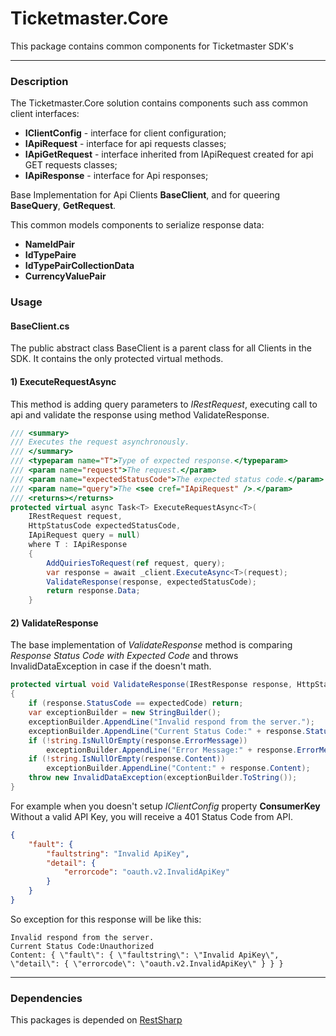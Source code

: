﻿# Ticketmaster.Core

This package contains common components for Ticketmaster SDK's
___
### Description
The Ticketmaster.Core solution contains components such ass common client interfaces:
* __IClientConfig__ - interface for client configuration;
* __IApiRequest__ - interface for api requests classes;
* __IApiGetRequest__ - interface inherited from IApiRequest created for api GET requests classes;
* __IApiResponse__ - interface for Api responses;

Base Implementation for Api Clients __BaseClient__, and for queering  __BaseQuery__, __GetRequest__.

This common models components to serialize response data:
* __NameIdPair__ 
* __IdTypePaire__ 
* __IdTypePairCollectionData__ 
* __CurrencyValuePair__ 

### Usage
#### BaseClient.cs

The public abstract class BaseClient is a parent class for all Clients in the SDK. 
It contains the only  protected virtual methods.

#### 1) ExecuteRequestAsync
This method is adding query parameters to *IRestRequest*, executing call to api and validate 
the response using method ValidateResponse.  

```C#
/// <summary>
/// Executes the request asynchronously.
/// </summary>
/// <typeparam name="T">Type of expected response.</typeparam>
/// <param name="request">The request.</param>
/// <param name="expectedStatusCode">The expected status code.</param>
/// <param name="query">The <see cref="IApiRequest" />.</param>
/// <returns></returns>
protected virtual async Task<T> ExecuteRequestAsync<T>(
    IRestRequest request,
    HttpStatusCode expectedStatusCode,
    IApiRequest query = null)
    where T : IApiResponse
    {
        AddQuiriesToRequest(ref request, query);
        var response = await _client.ExecuteAsync<T>(request);
        ValidateResponse(response, expectedStatusCode);
        return response.Data;
    }
```


#### 2) ValidateResponse

The base implementation of *ValidateResponse* method is comparing 
*Response Status Code with  Expected Code* and throws InvalidDataException
in case if the doesn't math.

```C#
protected virtual void ValidateResponse(IRestResponse response, HttpStatusCode expectedCode)
{
    if (response.StatusCode == expectedCode) return;
    var exceptionBuilder = new StringBuilder();
    exceptionBuilder.AppendLine("Invalid respond from the server.");
    exceptionBuilder.AppendLine("Current Status Code:" + response.StatusCode);
    if (!string.IsNullOrEmpty(response.ErrorMessage))
        exceptionBuilder.AppendLine("Error Message:" + response.ErrorMessage);
    if (!string.IsNullOrEmpty(response.Content))
        exceptionBuilder.AppendLine("Content:" + response.Content);
    throw new InvalidDataException(exceptionBuilder.ToString());
}
```

For example when you doesn't setup *IClientConfig* property **ConsumerKey** Without a valid API Key,
you will receive a 401 Status Code from API.
```Json
{
    "fault": {
        "faultstring": "Invalid ApiKey",
        "detail": {
            "errorcode": "oauth.v2.InvalidApiKey"
        }
    }
}
```

So exception for this response will be like this:

```
Invalid respond from the server.
Current Status Code:Unauthorized
Content: { \"fault\": { \"faultstring\": \"Invalid ApiKey\", \"detail\": { \"errorcode\": \"oauth.v2.InvalidApiKey\" } } }
```

____
### Dependencies

This packages is depended on [RestSharp](http://restsharp.org/) 